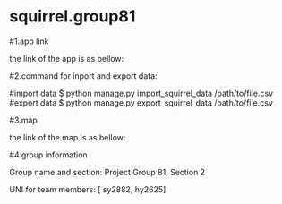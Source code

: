 # squirrel.group81


#1.app link

the link of the app is as bellow:

#2.command for inport and export data:

#import data
$ python manage.py import_squirrel_data /path/to/file.csv
#export data
$ python manage.py export_squirrel_data /path/to/file.csv

#3.map

the link of the map is as bellow:

#4.group information

Group name and section: Project Group 81, Section 2

UNI for team members: [ sy2882, hy2625]

